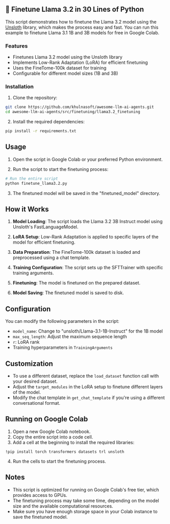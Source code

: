 ## 🦙 Finetune Llama 3.2 in 30 Lines of Python

This script demonstrates how to finetune the Llama 3.2 model using the [Unsloth](https://unsloth.ai/) library, which makes the process easy and fast. You can run this example to finetune Llama 3.1 1B and 3B models for free in Google Colab.

### Features

- Finetunes Llama 3.2 model using the Unsloth library
- Implements Low-Rank Adaptation (LoRA) for efficient finetuning
- Uses the FineTome-100k dataset for training
- Configurable for different model sizes (1B and 3B)

### Installation

1. Clone the repository:

```bash
git clone https://github.com/khulnasoft/awesome-llm-ai-agents.git
cd awesome-llm-ai-agents/src/finetuning/llama3.2_finetuning
```

2. Install the required dependencies:

```bash
pip install -r requirements.txt
```

## Usage

1. Open the script in Google Colab or your preferred Python environment.

2. Run the script to start the finetuning process:

```bash
# Run the entire script
python finetune_llama3.2.py
```

3. The finetuned model will be saved in the "finetuned_model" directory.

## How it Works

1. **Model Loading**: The script loads the Llama 3.2 3B Instruct model using Unsloth's FastLanguageModel.

2. **LoRA Setup**: Low-Rank Adaptation is applied to specific layers of the model for efficient finetuning.

3. **Data Preparation**: The FineTome-100k dataset is loaded and preprocessed using a chat template.

4. **Training Configuration**: The script sets up the SFTTrainer with specific training arguments.

5. **Finetuning**: The model is finetuned on the prepared dataset.

6. **Model Saving**: The finetuned model is saved to disk.

## Configuration

You can modify the following parameters in the script:

- `model_name`: Change to "unsloth/Llama-3.1-1B-Instruct" for the 1B model
- `max_seq_length`: Adjust the maximum sequence length
- `r`: LoRA rank
- Training hyperparameters in `TrainingArguments`

## Customization

- To use a different dataset, replace the `load_dataset` function call with your desired dataset.
- Adjust the `target_modules` in the LoRA setup to finetune different layers of the model.
- Modify the chat template in `get_chat_template` if you're using a different conversational format.

## Running on Google Colab

1. Open a new Google Colab notebook.
2. Copy the entire script into a code cell.
3. Add a cell at the beginning to install the required libraries:

```
!pip install torch transformers datasets trl unsloth
```

4. Run the cells to start the finetuning process.

## Notes

- This script is optimized for running on Google Colab's free tier, which provides access to GPUs.
- The finetuning process may take some time, depending on the model size and the available computational resources.
- Make sure you have enough storage space in your Colab instance to save the finetuned model.